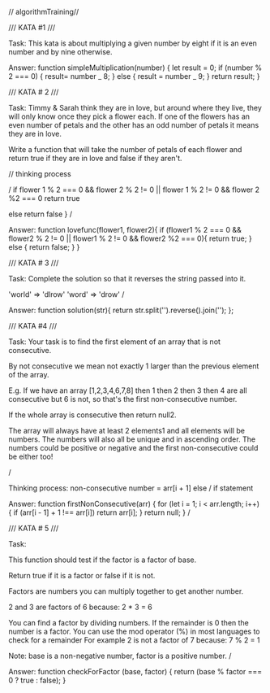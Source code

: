 // algorithmTraining//

/// KATA #1 ///

Task:
This kata is about multiplying a given number by eight if it is an even number and by nine otherwise.

Answer:
function simpleMultiplication(number) {
let result = 0;
if (number % 2 === 0) {
result= number _ 8;
} else {
result = number _ 9;
}
return result;
}

/// KATA # 2 ///

Task:
Timmy & Sarah think they are in love, but around where they live, they will only know once they pick a flower each. If one of the flowers has an even number of petals and the other has an odd number of petals it means they are in love.

Write a function that will take the number of petals of each flower and return true if they are in love and false if they aren't.

// thinking process

/ if flower 1 % 2 === 0 && flower 2 % 2 != 0 || flower 1 % 2 != 0 && flower 2 %2 === 0
return true

else return false
}
/

Answer:
function lovefunc(flower1, flower2){
if (flower1 % 2 === 0 && flower2 % 2 != 0 || flower1 % 2 != 0 && flower2 %2 === 0){
return true;
} else {
return false;
}
}

/// KATA # 3 ///

Task:
Complete the solution so that it reverses the string passed into it.

'world' => 'dlrow'
'word' => 'drow'
/

Answer:
function solution(str){
return str.split('').reverse().join('');
};

/// KATA #4 ///

Task:
Your task is to find the first element of an array that is not consecutive.

By not consecutive we mean not exactly 1 larger than the previous element of the array.

E.g. If we have an array [1,2,3,4,6,7,8] then 1 then 2 then 3 then 4 are all consecutive but 6 is not, so that's the first non-consecutive number.

If the whole array is consecutive then return null2.

The array will always have at least 2 elements1 and all elements will be numbers. The numbers will also all be unique and in ascending order. The numbers could be positive or negative and the first non-consecutive could be either too!

/

Thinking process:
non-consecutive number = arr[i + 1]
else / if statement

Answer:
function firstNonConsecutive(arr) {
for (let i = 1; i < arr.length; i++) {
if (arr[i - 1] + 1 !== arr[i]) return arr[i];
}
return null;
}
/

/// KATA # 5 ///

Task:

This function should test if the factor is a factor of base.

Return true if it is a factor or false if it is not.

Factors are numbers you can multiply together to get another number.

2 and 3 are factors of 6 because: 2 \* 3 = 6

You can find a factor by dividing numbers. If the remainder is 0 then the number is a factor.
You can use the mod operator (%) in most languages to check for a remainder
For example 2 is not a factor of 7 because: 7 % 2 = 1

Note: base is a non-negative number, factor is a positive number.
/

Answer:
function checkForFactor (base, factor) {
return (base % factor === 0 ? true : false);
}
